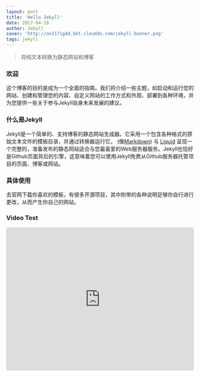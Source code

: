 ```yaml
---
layout: post
title: 'Hello Jekyll'
date: 2017-04-18
author: Jekyll
cover: 'http://on2171g4d.bkt.clouddn.com/jekyll-banner.png'
tags: jekyll
---
```


> 将纯文本转换为静态网站和博客

### 欢迎

这个博客的目的是成为一个全面的指南。我们将介绍一些主题，如启动和运行您的网站、创建和管理您的内容、自定义网站的工作方式和外观、部署到各种环境，并为您提供一些关于参与Jekyll自身未来发展的建议。

### 什么是Jekyll

Jekyll是一个简单的、支持博客的静态网站生成器。它采用一个包含各种格式的原始文本文件的模板目录，并通过转换器运行它。  (像[Markdown](https://daringfireball.net/projects/markdown/)) 与 [Liquid](https://github.com/Shopify/liquid/wiki) 呈现一个完整的，准备发布的静态网站适合与您最喜爱的Web服务器服务。Jekyll也恰好是Github页面背后的引擎，这意味着您可以使用Jekyll免费从Github服务器托管项目的页面、博客或网站。
### 具体使用

去官网下载你喜欢的模板，有很多开源项目，其中附带的各种说明足够你自行进行更改，从而产生你自己的网站。

### Video Test

<iframe type="text/html" width="100%" height="385" src="http://www.youtube.com/embed/gfmjMWjn-Xg" frameborder="0"></iframe>